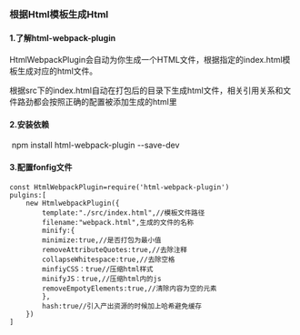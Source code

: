 ### 根据Html模板生成Html

#### 1.了解html-webpack-plugin



​		HtmlWebpackPlugin会自动为你生成一个HTML文件，根据指定的index.html模板生成对应的html文件。

​		根据src下的index.html自动在打包后的目录下生成html文件，相关引用关系和文件路劲都会按照正确的配置被添加生成的html里

#### 2.安装依赖

​		npm install html-webpack-plugin --save-dev

#### 3.配置fonfig文件

```
const HtmlWebpackPlugin=require('html-webpack-plugin')
pulgins:[
	new HtmlwebpackPlugin({
		template:"./src/index.html",//模板文件路径
		filename:"webpack.html",生成的文件的名称
		minify:{
		minimize:true,//是否打包为最小值
		removeAttributeQuotes:true,//去除注释
		collapseWhitespace:true,//去除空格
		minfiyCSS：true//压缩html样式
		minifyJS：true,//压缩html内的js
		removeEmpotyElements:true,//清除内容为空的元素
		},
		hash:true//引入产出资源的时候加上哈希避免缓存
	})
]
```

